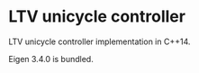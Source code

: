# LTV unicycle controller

LTV unicycle controller implementation in C++14.

Eigen 3.4.0 is bundled.
